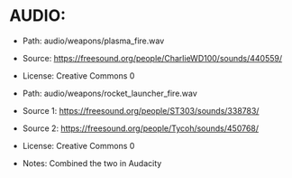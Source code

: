 # AUDIO:
- Path: audio/weapons/plasma_fire.wav
- Source: https://freesound.org/people/CharlieWD100/sounds/440559/
- License: Creative Commons 0

- Path: audio/weapons/rocket_launcher_fire.wav
- Source 1: https://freesound.org/people/ST303/sounds/338783/
- Source 2: https://freesound.org/people/Tycoh/sounds/450768/
- License: Creative Commons 0
- Notes: Combined the two in Audacity

